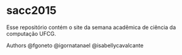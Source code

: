 # sacc2015
Esse repositório contém o site da semana acadêmica de ciência da computação UFCG.

Authors
@fgoneto
@igornatanael
@isabellycavalcante

